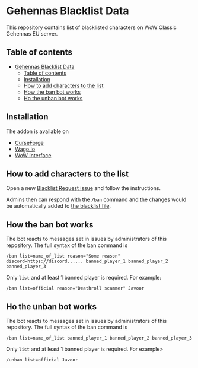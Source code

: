 # Gehennas Blacklist Data

This repository contains list of blacklisted characters on WoW Classic Gehennas EU server.

## Table of contents

- [Gehennas Blacklist Data](#gehennas-blacklist-data)
	- [Table of contents](#table-of-contents)
	- [Installation](#installation)
	- [How to add characters to the list](#how-to-add-characters-to-the-list)
	- [How the ban bot works](#how-the-ban-bot-works)
	- [Ho the unban bot works](#ho-the-unban-bot-works)

## Installation

The addon is available on

- [CurseForge](https://www.curseforge.com/wow/addons/gehennas-blacklist-data)
- [Wago.io](https://addons.wago.io/addons/blacklist)
- [WoW Interface](https://www.wowinterface.com/downloads/info26376-GehennasBlacklistData.html)

## How to add characters to the list

Open a new [Blacklist Request issue](https://github.com/Gehennas-EU/blacklist/issues/new/choose) and follow the instructions.

Admins then can respond with the `/ban` command and the changes would be automatically added to [the blacklist file](blacklist.lua).

## How the ban bot works

The bot reacts to messages set in issues by administrators of this repository. The full syntax of the ban command is

```
/ban list=name_of_list reason="Some reason" discord=https://discord...... banned_player_1 banned_player_2 banned_player_3
```

Only `list` and at least 1 banned player is required. For example:

```
/ban list=official reason="Deathroll scammer" Javoor
```

## Ho the unban bot works

The bot reacts to messages set in issues by administrators of this repository. The full syntax of the ban command is

```
/ban list=name_of_list banned_player_1 banned_player_2 banned_player_3
```

Only `list` and at least 1 banned player is required. For example>

```
/unban list=official Javoor
```
